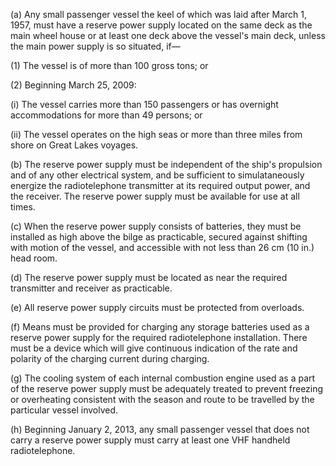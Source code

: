 (a) Any small passenger vessel the keel of which was laid after March 1, 1957, must have a reserve power supply located on the same deck as the main wheel house or at least one deck above the vessel's main deck, unless the main power supply is so situated, if—

(1) The vessel is of more than 100 gross tons; or

(2) Beginning March 25, 2009:

(i) The vessel carries more than 150 passengers or has overnight accommodations for more than 49 persons; or

(ii) The vessel operates on the high seas or more than three miles from shore on Great Lakes voyages.

(b) The reserve power supply must be independent of the ship's propulsion and of any other electrical system, and be sufficient to simulataneously energize the radiotelephone transmitter at its required output power, and the receiver. The reserve power supply must be available for use at all times.

(c) When the reserve power supply consists of batteries, they must be installed as high above the bilge as practicable, secured against shifting with motion of the vessel, and accessible with not less than 26 cm (10 in.) head room.

(d) The reserve power supply must be located as near the required transmitter and receiver as practicable.

(e) All reserve power supply circuits must be protected from overloads.

(f) Means must be provided for charging any storage batteries used as a reserve power supply for the required radiotelephone installation. There must be a device which will give continuous indication of the rate and polarity of the charging current during charging.

(g) The cooling system of each internal combustion engine used as a part of the reserve power supply must be adequately treated to prevent freezing or overheating consistent with the season and route to be travelled by the particular vessel involved.

(h) Beginning January 2, 2013, any small passenger vessel that does not carry a reserve power supply must carry at least one VHF handheld radiotelephone.

